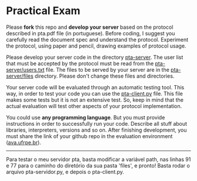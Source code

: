 # Practical Exam
Please **fork** this repo and **develop your server** based on the protocol described in pta.pdf file (in portuguese). Before coding, I suggest you carefully read the document spec and understand the protocol. Experiment the protocol, using paper and pencil, drawing examples of protocol usage.

Please develop your server code in the directory [pta-server][ptas]. The user list that must be accepted by the protocol must be read from the [pta-server/users.txt][ptau] file. The files to be served by your server are in the [pta-server/files][ptaa] directory. Please don't change these files and directories.

Your server code will be evaluated through an automatic testing tool. This way, in order to test your code you can use the [pta-client.py][ptac] file. This file makes some tests but it is not an extensive test. So, keep in mind that the actual evaluation will test other aspects of your protocol implementation.

You could use **any programming language**. But you must provide instructions in order to successfully run your code. Describe all stuff about libraries, interpreters, versions and so on. After finishing development, you must share the link of your github repo in the evaluation environment ([ava.ufrpe.br](http://ava.ufrpe.br/)).

[ptas]: <https://github.com/glaucogoncalves/pta/tree/master/pta-server>
[ptau]: <https://github.com/glaucogoncalves/pta/tree/master/pta-server/users.txt>
[ptaa]: <https://github.com/glaucogoncalves/pta/tree/master/pta-server/files>
[ptac]: <https://github.com/glaucogoncalves/pta/tree/master/pta-client.py>

------------------------------------------------------------------------------------------------------

Para testar o meu servidor pta, basta modificar a variável path, nas linhas 91 e 77 para o caminho do diretório da sua pasta 'files', e pronto!
Basta rodar o arquivo pta-servidor.py, e depois o pta-client.py.
